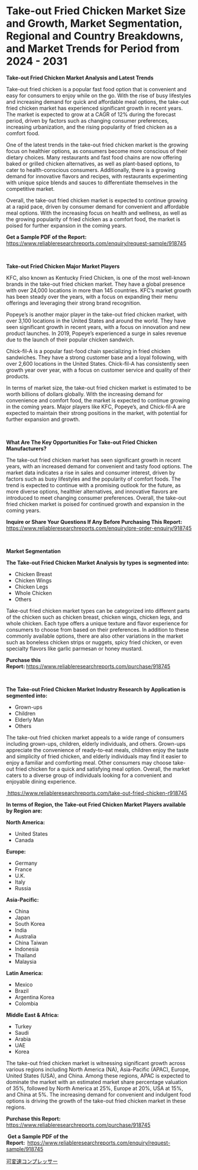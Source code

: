 <p><h1>Take-out Fried Chicken Market Size and Growth, Market Segmentation, Regional and Country Breakdowns, and Market Trends for Period from 2024 -  2031</h1></p><p><strong>Take-out Fried Chicken Market Analysis and Latest Trends</strong></p>
<p><p>Take-out fried chicken is a popular fast food option that is convenient and easy for consumers to enjoy while on the go. With the rise of busy lifestyles and increasing demand for quick and affordable meal options, the take-out fried chicken market has experienced significant growth in recent years. The market is expected to grow at a CAGR of 12% during the forecast period, driven by factors such as changing consumer preferences, increasing urbanization, and the rising popularity of fried chicken as a comfort food.</p><p>One of the latest trends in the take-out fried chicken market is the growing focus on healthier options, as consumers become more conscious of their dietary choices. Many restaurants and fast food chains are now offering baked or grilled chicken alternatives, as well as plant-based options, to cater to health-conscious consumers. Additionally, there is a growing demand for innovative flavors and recipes, with restaurants experimenting with unique spice blends and sauces to differentiate themselves in the competitive market.</p><p>Overall, the take-out fried chicken market is expected to continue growing at a rapid pace, driven by consumer demand for convenient and affordable meal options. With the increasing focus on health and wellness, as well as the growing popularity of fried chicken as a comfort food, the market is poised for further expansion in the coming years.</p></p>
<p><strong>Get a Sample PDF of the Report:&nbsp;</strong> <a href="https://www.reliableresearchreports.com/enquiry/request-sample/918745">https://www.reliableresearchreports.com/enquiry/request-sample/918745</a></p>
<p>&nbsp;</p>
<p><strong>Take-out Fried Chicken Major Market Players</strong></p>
<p><p>KFC, also known as Kentucky Fried Chicken, is one of the most well-known brands in the take-out fried chicken market. They have a global presence with over 24,000 locations in more than 145 countries. KFC’s market growth has been steady over the years, with a focus on expanding their menu offerings and leveraging their strong brand recognition.</p><p>Popeye’s is another major player in the take-out fried chicken market, with over 3,100 locations in the United States and around the world. They have seen significant growth in recent years, with a focus on innovation and new product launches. In 2019, Popeye’s experienced a surge in sales revenue due to the launch of their popular chicken sandwich.</p><p>Chick-fil-A is a popular fast-food chain specializing in fried chicken sandwiches. They have a strong customer base and a loyal following, with over 2,600 locations in the United States. Chick-fil-A has consistently seen growth year over year, with a focus on customer service and quality of their products.</p><p>In terms of market size, the take-out fried chicken market is estimated to be worth billions of dollars globally. With the increasing demand for convenience and comfort food, the market is expected to continue growing in the coming years. Major players like KFC, Popeye’s, and Chick-fil-A are expected to maintain their strong positions in the market, with potential for further expansion and growth.</p></p>
<p>&nbsp;</p>
<p><strong>What Are The Key Opportunities For Take-out Fried Chicken Manufacturers?</strong></p>
<p><p>The take-out fried chicken market has seen significant growth in recent years, with an increased demand for convenient and tasty food options. The market data indicates a rise in sales and consumer interest, driven by factors such as busy lifestyles and the popularity of comfort foods. The trend is expected to continue with a promising outlook for the future, as more diverse options, healthier alternatives, and innovative flavors are introduced to meet changing consumer preferences. Overall, the take-out fried chicken market is poised for continued growth and expansion in the coming years.</p></p>
<p><strong>Inquire or Share Your Questions If Any Before Purchasing This Report:</strong> <a href="https://www.reliableresearchreports.com/enquiry/pre-order-enquiry/918745">https://www.reliableresearchreports.com/enquiry/pre-order-enquiry/918745</a></p>
<p>&nbsp;</p>
<p><strong>Market Segmentation</strong></p>
<p><strong>The Take-out Fried Chicken Market Analysis by types is segmented into:</strong></p>
<p><ul><li>Chicken Breast</li><li>Chicken Wings</li><li>Chicken Legs</li><li>Whole Chicken</li><li>Others</li></ul></p>
<p><p>Take-out fried chicken market types can be categorized into different parts of the chicken such as chicken breast, chicken wings, chicken legs, and whole chicken. Each type offers a unique texture and flavor experience for consumers to choose from based on their preferences. In addition to these commonly available options, there are also other variations in the market such as boneless chicken strips or nuggets, spicy fried chicken, or even specialty flavors like garlic parmesan or honey mustard.</p></p>
<p><strong>Purchase this Report:&nbsp;</strong><a href="https://www.reliableresearchreports.com/purchase/918745">https://www.reliableresearchreports.com/purchase/918745</a></p>
<p>&nbsp;</p>
<p><strong>The Take-out Fried Chicken Market Industry Research by Application is segmented into:</strong></p>
<p><ul><li>Grown-ups</li><li>Children</li><li>Elderly Man</li><li>Others</li></ul></p>
<p><p>The take-out fried chicken market appeals to a wide range of consumers including grown-ups, children, elderly individuals, and others. Grown-ups appreciate the convenience of ready-to-eat meals, children enjoy the taste and simplicity of fried chicken, and elderly individuals may find it easier to enjoy a familiar and comforting meal. Other consumers may choose take-out fried chicken for a quick and satisfying meal option. Overall, the market caters to a diverse group of individuals looking for a convenient and enjoyable dining experience.</p></p>
<p><a href="https://www.reliableresearchreports.com/take-out-fried-chicken-r918745">&nbsp;https://www.reliableresearchreports.com/take-out-fried-chicken-r918745</a></p>
<p><strong>In terms of Region, the Take-out Fried Chicken Market Players available by Region are:</strong></p>
<p>
    <p> <strong> North America: </strong>
        <ul>
            <li>United States</li>
            <li>Canada</li>
        </ul>
        </p> 
    <p> <strong> Europe: </strong>
        <ul>
            <li>Germany</li>
            <li>France</li>
            <li>U.K.</li>
            <li>Italy</li>
            <li>Russia</li>
        </ul>
        </p> 
    <p> <strong> Asia-Pacific: </strong>
        <ul>
            <li>China</li>
            <li>Japan</li>
            <li>South Korea</li>
            <li>India</li>
            <li>Australia</li>
            <li>China Taiwan</li>
            <li>Indonesia</li>
            <li>Thailand</li>
            <li>Malaysia</li>
        </ul>
        </p> 
    <p> <strong> Latin America: </strong>
        <ul>
            <li>Mexico</li>
            <li>Brazil</li>
            <li>Argentina Korea</li>
            <li>Colombia</li>
        </ul>
        </p> 
    <p> <strong> Middle East & Africa: </strong>
        <ul>
            <li>Turkey</li>
            <li>Saudi</li>
            <li>Arabia</li>
            <li>UAE</li>
            <li>Korea</li>
        </ul>
    </p>
    </p>
<p><p>The take-out fried chicken market is witnessing significant growth across various regions including North America (NA), Asia-Pacific (APAC), Europe, United States (USA), and China. Among these regions, APAC is expected to dominate the market with an estimated market share percentage valuation of 35%, followed by North America at 25%, Europe at 20%, USA at 15%, and China at 5%. The increasing demand for convenient and indulgent food options is driving the growth of the take-out fried chicken market in these regions.</p></p>
<p><strong>Purchase this Report: </strong><a href="https://www.reliableresearchreports.com/purchase/918745">https://www.reliableresearchreports.com/purchase/918745</a></p>
<p>&nbsp;<strong>Get a Sample PDF of the Report:&nbsp;&nbsp;</strong><a href="https://www.reliableresearchreports.com/enquiry/request-sample/918745">https://www.reliableresearchreports.com/enquiry/request-sample/918745</a></p>
<p><strong></strong></p>
<p><p><a href="https://github.com/SantosDicki04/Market-Research-Report-List-1/blob/main/565937619432.md">可変速コンプレッサー</a></p></p>